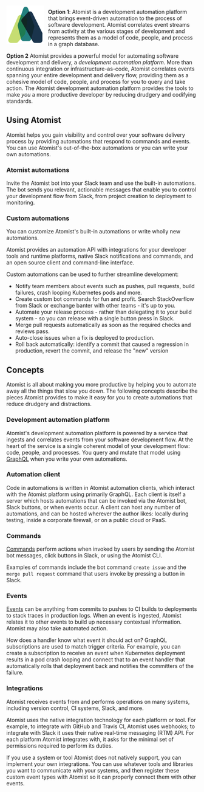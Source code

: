 <img style="float:left; margin-top:7px; margin-right:10px; margin-bottom:10px; margin-left:0px;" src="img/atomist-logo.png" height="100px" width="100px" alt="Atomist logo"/>

**Option 1**: Atomist is a development automation platform that brings
event-driven automation to the process of software
development. Atomist correlates event streams from activity at the
various stages of development and represents them as a model of code,
people, and process in a graph database.

**Option 2** Atomist provides a powerful model for automating software
development and delivery, a _development automation platform_.  More
than continuous integration or infrastructure-as-code, Atomist
correlates events spanning your entire development and delivery flow,
providing them as a cohesive model of code, people, and process for
you to query and take action.  The Atomist development automation
platform provides the tools to make _you_ a more productive developer
by reducing drudgery and codifying standards.

## Using Atomist

Atomist helps you gain visibility and control over your software
delivery process by providing automations that respond to commands and
events.  You can use Atomist's out-of-the-box automations or you can
write your own automations.

### Atomist automations

Invite the Atomist bot into your Slack team and use the built-in
automations.  The bot sends you relevant, actionable messages that
enable you to control your development flow from Slack, from project
creation to deployment to monitoring.

### Custom automations

You can customize Atomist's built-in automations or write wholly new
automations.

Atomist provides an automation API with integrations for your
developer tools and runtime platforms, native Slack notifications and
commands, and an open source client and command-line interface.

Custom automations can be used to further streamline development:

-   Notify team members about events such as pushes, pull requests,
    build failures, crash looping Kubernetes pods and more.
-   Create custom bot commands for fun and profit. Search
    StackOverflow from Slack or exchange banter with other teams -
    it's up to you.
-   Automate your release process - rather than delegating it to your
    build system - so you can release with a single button press in
    Slack.
-   Merge pull requests automatically as soon as the required checks
    and reviews pass.
-   Auto-close issues when a fix is deployed to production.
-   Roll back automatically: identify a commit that caused a
    regression in production, revert the commit, and release the "new"
    version

## Concepts

Atomist is all about making you more productive by helping you to
automate away all the things that slow you down.  The following
concepts describe the pieces Atomist provides to make it easy for you
to create automations that reduce drudgery and distractions.

### Development automation platform

Atomist's development automation platform is powered by a service that
ingests and correlates events from your software development flow.  At
the heart of the service is a single coherent model of your
development flow: code, people, and processes.  You query and mutate
that model using [GraphQL][gql] when you write your own automations.

[gql]: http://graphql.org/ (GraphQL)

### Automation client

Code in automations is written in Atomist automation clients, which
interact with the Atomist platform using primarily GraphQL.  Each
client is itself a server which hosts automations that can be invoked
via the Atomist bot, Slack buttons, or when events occur.  A client
can host any number of automations, and can be hosted wherever the
author likes: locally during testing, inside a corporate firewall, or
on a public cloud or PaaS.

### Commands

[Commands][command] perform actions when invoked by users by sending
the Atomist bot messages, click buttons in Slack, or using the Atomist
CLI.

Examples of commands include the bot command `create issue` and the
`merge pull request` command that users invoke by pressing a button in
Slack.

[command]: automations/commands.md (Commands)

### Events

[Events][event] can be anything from commits to pushes to CI builds to
deployments to stack traces in production logs.  When an event is
ingested, Atomist relates it to other events to build up necessary
contextual information.  Atomist may also take automated action.

How does a handler know what event it should act on?  GraphQL
subscriptions are used to match trigger criteria.  For example, you
can create a subscription to receive an event when Kubernetes
deployment results in a pod crash looping and connect that to an event
handler that automatically rolls that deployment back and notifies the
committers of the failure.

[event]: automations/events.md (Events)

### Integrations

Atomist receives events from and performs operations on many systems,
including version control, CI systems, Slack, and more.

Atomist uses the native integration technology for each platform or
tool.  For example, to integrate with GitHub and Travis CI, Atomist
uses webhooks; to integrate with Slack it uses their native real-time
messaging (RTM) API.  For each platform Atomist integrates with, it
asks for the minimal set of permissions required to perform its
duties.

If you use a system or tool Atomist does not natively support, you can
implement your own integrations.  You can use whatever tools and
libraries you want to communicate with your systems, and then register
these custom event types with Atomist so it can properly connect them
with other events.
